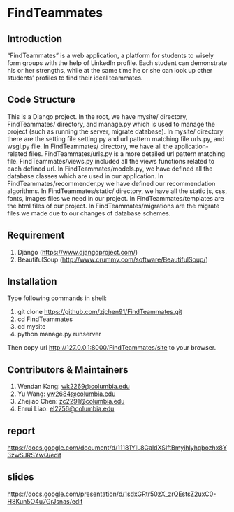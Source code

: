 # FindTeammates


## Introduction

“FindTeammates” is a web application, a platform for students to wisely form groups with the help of LinkedIn profile. Each student can demonstrate his or her strengths, while at the same time he or she can look up other students’ profiles to find their ideal teammates.


## Code Structure

This is a Django project. In the root, we have mysite/ directory, FindTeammates/ directory, and manage.py which is used to manage the project (such as running the server, migrate database). In mysite/ directory there are the setting file setting.py and url pattern matching file urls.py, and wsgi.py file. In FindTeammates/ directory, we have all the application-related files. FindTeammates/urls.py is a more detailed url pattern matching file. FindTeammates/views.py included all the views functions related to each defined url. In FindTeammates/models.py, we have defined all the database classes which are used in our application. In FindTeammates/recommender.py we have defined our recommendation algorithms. In FindTeammates/static/ directory, we have all the static js, css, fonts, images files we need in our project. In FindTeammates/templates are the html files of our project. In FindTeammates/migrations are the migrate files we made due to our changes of database schemes.

## Requirement

1. Django (https://www.djangoproject.com/)
2. BeautifulSoup (http://www.crummy.com/software/BeautifulSoup/)

## Installation

Type following commands in shell:

1. git clone https://github.com/zjchen91/FindTeammates.git
2. cd FindTeammates
3. cd mysite
4. python manage.py runserver

Then copy url http://127.0.0.1:8000/FindTeammates/site to your browser.

## Contributors & Maintainers

1. Wendan Kang: wk2269@columbia.edu
2. Yu Wang: yw2684@columbia.edu
3. Zhejiao Chen: zc2291@columbia.edu
4. Enrui Liao: el2756@columbia.edu

## report
https://docs.google.com/document/d/11181YIL8GaldXSIftBmyihlyhqbozhx8Y3zwSJRSYwQ/edit

## slides
https://docs.google.com/presentation/d/1sdxGRtr50zX_zrQEstsZ2uxC0-H8Kun5O4u7GrJsnas/edit
